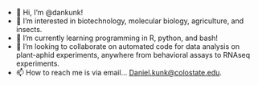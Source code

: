 - 👋 Hi, I’m @dankunk!
- 👀 I’m interested in biotechnology, molecular biology, agriculture, and insects. 
- 🌱 I’m currently learning programming in R, python, and bash!
- 💞️ I’m looking to collaborate on automated code for data analysis on plant-aphid experiments, anywhere from behavioral assays to RNAseq experiments. 
- 📫 How to reach me is via email... Daniel.kunk@colostate.edu.

<!---
dankunk/dankunk is a ✨ special ✨ repository because its `README.md` (this file) appears on your GitHub profile.
You can click the Preview link to take a look at your changes.
--->
